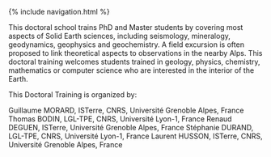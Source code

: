 {% include navigation.html %}


This doctoral school trains PhD and Master students by covering most aspects of Solid Earth sciences, including seismology, mineralogy, geodynamics, geophysics and geochemistry. A field excursion is often proposed to link theoretical aspects to observations in the nearby Alps. This doctoral training welcomes students trained in geology, physics, chemistry, mathematics or computer science who are interested in the interior of the Earth.

This Doctoral Training is organized by:

Guillaume MORARD, ISTerre, CNRS, Université Grenoble Alpes, France
Thomas BODIN, LGL-TPE, CNRS, Université Lyon-1, France
Renaud DEGUEN, ISTerre, Université Grenoble Alpes, France
Stéphanie DURAND, LGL-TPE, CNRS, Université Lyon-1, France
Laurent HUSSON, ISTerre, CNRS, Université Grenoble Alpes, France
